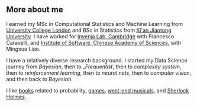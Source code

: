 ## More about me

I earned my MSc in Computational Statistics and Machine Learning from [University College London](https://www.ucl.ac.uk/) and BSc in Statistics from [Xi'an Jiaotong University](http://en.xjtu.edu.cn/).  I have worked for [Invenia Lab, Cambridge](https://www.invenia.ca/labs/) with Francesco Caravelli, and [Institute of Software, Chinese Academy of Sciences](http://english.is.cas.cn/), with Mingxue Liao.

I have a relatively diverse research background. I started my Data Science journey from _Bayesian_, then to __Frequentist_, then to _complexity system_, then to _reinforcement learning_, then to _neural nets_, then to _computer vision_, and then back to _Bayesian_.

I like [books](https://en.wikipedia.org/wiki/Nassim_Nicholas_Taleb) related to probability, [games](./Abathur.png), [west-end musicals](./Ramin.jpeg), and [Sherlock Holmes](./Yu_and_Yu.png).
